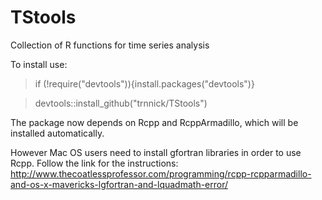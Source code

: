 TStools 
=======

Collection of R functions for time series analysis

To install use:

> if (!require("devtools")){install.packages("devtools")}

> devtools::install_github("trnnick/TStools")

The package now depends on Rcpp and RcppArmadillo, which will be installed automatically.

However Mac OS users need to install gfortran libraries in order to use Rcpp. Follow the link for the instructions: http://www.thecoatlessprofessor.com/programming/rcpp-rcpparmadillo-and-os-x-mavericks-lgfortran-and-lquadmath-error/
